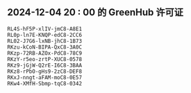 ## 2024-12-04 20 : 00 的 GreenHub 许可证
```
RL4S-hF5P-xlIV-jmC8-A8E1
RL0p-ln7E-KNQP-edC8-2CC6
RL02-J7G6-lxNB-jhC8-1B73
RKzu-kCoN-BIPA-QxC8-3A0C
RKzp-72RB-AZOx-PdC8-78C9
RKzY-r5eo-zrtP-XUC8-0578
RKz9-jGjW-Q2rE-I6C8-3BAA
RKz8-rPbO-gHs9-2zC8-DEF8
RKxJ-nngt-aFAM-moC8-0E57
RKw4-XMfH-Sbmp-tqC8-0342
```
